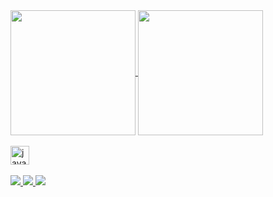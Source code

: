 <a href="https://github.com/JeniferPereiraGarcia/github-readme-stats">
  <img height=200 align="center" src="https://github-readme-stats.vercel.app/api?username=JeniferPereiraGarcia&theme=date_night" />
</a>
<a href="https://github.com/anuraghazra/convoychat">
  <img height=200 align="center" src="https://github-readme-stats.vercel.app/api/top-langs?username=JeniferPereiraGarcia&theme=date_night&layout=donut&langs_count=8&card_width=320" />
</a>

<div style="display" : inline_block><br>
  <img align="center" alt="java" height="30" widht="40" src="https://cdn.jsdelivr.net/gh/devicons/devicon@latest/icons/java/java-original.svg" />
</div>          
<br>
<div>
  <a href="https://www.linkedin.com/in/jenifer-pereira-garcia-3480a4246/" target=_blank><img src="https://img.shields.io/badge/LinkedIn-0077B5?style=for-the-badge&logo=linkedin&logoColor=white">
  <a href="https://www.instagram.com/jeniigarcia__/" target=_blank><img src="https://img.shields.io/badge/Instagram-E4405F?style=for-the-badge&logo=instagram&logoColor=white">
  <a href="https://x.com/JeniJava" target=_blank><img src="https://img.shields.io/badge/Twitter-1DA1F2?style=for-the-badge&logo=twitter&logoColor=white">
</div>
